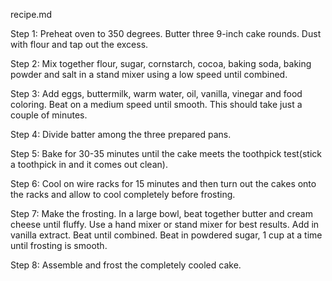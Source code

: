 recipe.md

Step 1: Preheat oven to 350 degrees. Butter three 9-inch cake rounds. Dust with flour and tap out the excess.

Step 2: Mix together flour, sugar, cornstarch, cocoa, baking soda, baking powder and salt in a stand mixer using a low speed until combined.

Step 3: Add eggs, buttermilk, warm water, oil, vanilla, vinegar and food coloring. Beat on a medium speed until smooth. This should take just a couple of minutes.

Step 4: Divide batter among the three prepared pans.

Step 5: Bake for 30-35 minutes until the cake meets the toothpick test(stick a toothpick in and it comes out clean).

Step 6: Cool on wire racks for 15 minutes and then turn out the cakes onto the racks and allow to cool completely before frosting.

Step 7: Make the frosting. In a large bowl, beat together butter and cream cheese until fluffy. Use a hand mixer or stand mixer for best results. Add in vanilla extract. Beat until combined. Beat in powdered sugar, 1 cup at a time until frosting is smooth.

Step 8: Assemble and frost the completely cooled cake.